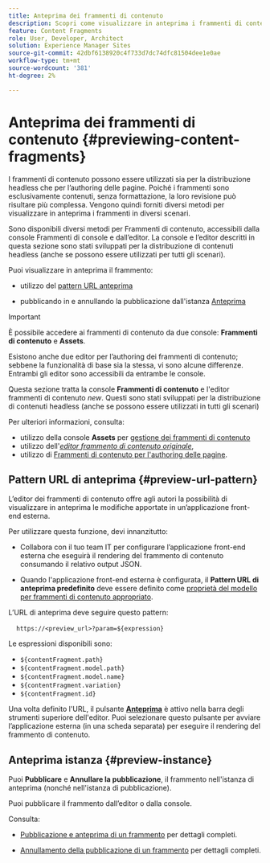 ```yaml
---
title: Anteprima dei frammenti di contenuto
description: Scopri come visualizzare in anteprima i frammenti di contenuto con una serie di metodi.
feature: Content Fragments
role: User, Developer, Architect
solution: Experience Manager Sites
source-git-commit: 42dbf6138920c4f733d7dc74dfc81504dee1e0ae
workflow-type: tm+mt
source-wordcount: '381'
ht-degree: 2%

---
```


# Anteprima dei frammenti di contenuto {#previewing-content-fragments}

I frammenti di contenuto possono essere utilizzati sia per la distribuzione headless che per l’authoring delle pagine. Poiché i frammenti sono esclusivamente contenuti, senza formattazione, la loro revisione può risultare più complessa. Vengono quindi forniti diversi metodi per visualizzare in anteprima i frammenti in diversi scenari.

Sono disponibili diversi metodi per Frammenti di contenuto, accessibili dalla console Frammenti di console e dall’editor. La console e l’editor descritti in questa sezione sono stati sviluppati per la distribuzione di contenuti headless (anche se possono essere utilizzati per tutti gli scenari).

Puoi visualizzare in anteprima il frammento:

* utilizzo del [pattern URL anteprima](#preview-url-pattern)

* pubblicando in e annullando la pubblicazione dall&#39;istanza [Anteprima](#preview-instance)

<!--
* with a HTML template, using **[Preview]()** from the Content Fragments console
-->

>[!IMPORTANT]
>
>È possibile accedere ai frammenti di contenuto da due console: **Frammenti di contenuto** e **Assets**.
>
>Esistono anche due editor per l’authoring dei frammenti di contenuto; sebbene la funzionalità di base sia la stessa, vi sono alcune differenze. Entrambi gli editor sono accessibili da entrambe le console.
>
>Questa sezione tratta la console **Frammenti di contenuto** e l&#39;editor frammenti di contenuto *new*. Questi sono stati sviluppati per la distribuzione di contenuti headless (anche se possono essere utilizzati in tutti gli scenari)
>
>Per ulteriori informazioni, consulta:
>
>* utilizzo della console **Assets** per [gestione dei frammenti di contenuto](/help/assets/content-fragments/content-fragments-managing.md)
>* utilizzo dell&#39;[*editor frammento di contenuto originale*](/help/assets/content-fragments/content-fragments-variations.md),
>* utilizzo di [Frammenti di contenuto per l&#39;authoring delle pagine](/help/sites-cloud/authoring/fragments/content-fragments.md).

## Pattern URL di anteprima {#preview-url-pattern}

L’editor dei frammenti di contenuto offre agli autori la possibilità di visualizzare in anteprima le modifiche apportate in un’applicazione front-end esterna.

Per utilizzare questa funzione, devi innanzitutto:

* Collabora con il tuo team IT per configurare l’applicazione front-end esterna che eseguirà il rendering del frammento di contenuto consumando il relativo output JSON.

* Quando l&#39;applicazione front-end esterna è configurata, il **Pattern URL di anteprima predefinito** deve essere definito come [proprietà del modello per frammenti di contenuto appropriato](/help/sites-cloud/administering/content-fragments/managing-content-fragment-models.md#model-properties).

L’URL di anteprima deve seguire questo pattern:

    `https://<preview_url>?param=${expression}`

Le espressioni disponibili sono:

* `${contentFragment.path}`
* `${contentFragment.model.path}`
* `${contentFragment.model.name}`
* `${contentFragment.variation}`
* `${contentFragment.id}`

Una volta definito l&#39;URL, il pulsante **[Anteprima](/help/sites-cloud/administering/content-fragments/authoring.md#preview-content-fragment)** è attivo nella barra degli strumenti superiore dell&#39;editor. Puoi selezionare questo pulsante per avviare l’applicazione esterna (in una scheda separata) per eseguire il rendering del frammento di contenuto.

## Anteprima istanza {#preview-instance}

Puoi **Pubblicare** e **Annullare la pubblicazione**, il frammento nell&#39;istanza di anteprima (nonché nell&#39;istanza di pubblicazione).

Puoi pubblicare il frammento dall’editor o dalla console.

Consulta:

* [Pubblicazione e anteprima di un frammento](/help/sites-cloud/administering/content-fragments/managing.md#publishing-and-previewing-a-fragment) per dettagli completi.

* [Annullamento della pubblicazione di un frammento](/help/sites-cloud/administering/content-fragments/managing.md#unpublishing-a-fragment) per dettagli completi.

<!--
## Preview based on a HTML Template {#preview-based-on-a-html-template}

The Content Fragment console provides a **Preview** option for every fragment.

The icon can be selected to open a dialog that represents the fragment based on a HTML template. You can use the default template, or develop and load your own.
-->
